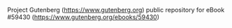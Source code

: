 Project Gutenberg (https://www.gutenberg.org) public repository for
eBook #59430 (https://www.gutenberg.org/ebooks/59430)
